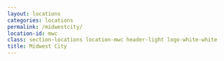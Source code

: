 ```yaml
---
layout: locations
categories: locations
permalink: /midwestcity/
location-id: mwc
class: section-locations location-mwc header-light logo-white-white
title: Midwest City
---
```

